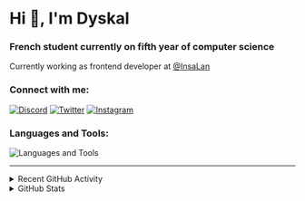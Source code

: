# Hi 👋, I'm Dyskal

### French student currently on fifth year of computer science

Currently working as frontend developer at [@InsaLan](https://github.com/InsaLan)

### Connect with me:

[![Discord](https://skillicons.dev/icons?i=discord "@dyskal")](https://discordapp.com/users/200586202997325824)
[![Twitter](https://skillicons.dev/icons?i=twitter "@dyskal")](https://twitter.com/dyskal)
[![Instagram](https://skillicons.dev/icons?i=instagram "@dyskal")](https://instagram.com/dyskal)

### Languages and Tools:
![Languages and Tools](https://skillicons.dev/icons?i=java,kotlin,spring,js,ts,vue,idea,linux,git&perline=3)

---

<details>
<summary>Recent GitHub Activity</summary>

<!--START_SECTION:activity-->

1. 🗣 Commented on [#1044](https://github.com/testcontainers/testcontainers-node/pull/1044#issuecomment-3005985788) in [testcontainers/testcontainers-node](https://github.com/testcontainers/testcontainers-node)
2. 💪 Opened PR [#1044](https://github.com/testcontainers/testcontainers-node/pull/1044) in [testcontainers/testcontainers-node](https://github.com/testcontainers/testcontainers-node)
3. ❗ Opened issue [#1043](https://github.com/testcontainers/testcontainers-node/issues/1043) in [testcontainers/testcontainers-node](https://github.com/testcontainers/testcontainers-node)
4. 🗣 Commented on [#3006](https://github.com/springdoc/springdoc-openapi/issues/3006#issuecomment-2959582815) in [springdoc/springdoc-openapi](https://github.com/springdoc/springdoc-openapi)
5. ❗ Opened issue [#3006](https://github.com/springdoc/springdoc-openapi/issues/3006) in [springdoc/springdoc-openapi](https://github.com/springdoc/springdoc-openapi)

<!--END_SECTION:activity-->

</details>

<details>
<summary>GitHub Stats</summary>

![GitHub Stats](https://github-readme-stats.vercel.app/api/top-langs?username=dyskal&show_icons=true&locale=en&layout=compact&card_width=445&langs_count=10&hide_borders=true)
![GitHub Stats](https://github-readme-stats.vercel.app/api?username=dyskal&show_icons=true&locale=en&include_all_commits=true&hide_borders=true)
</details>

